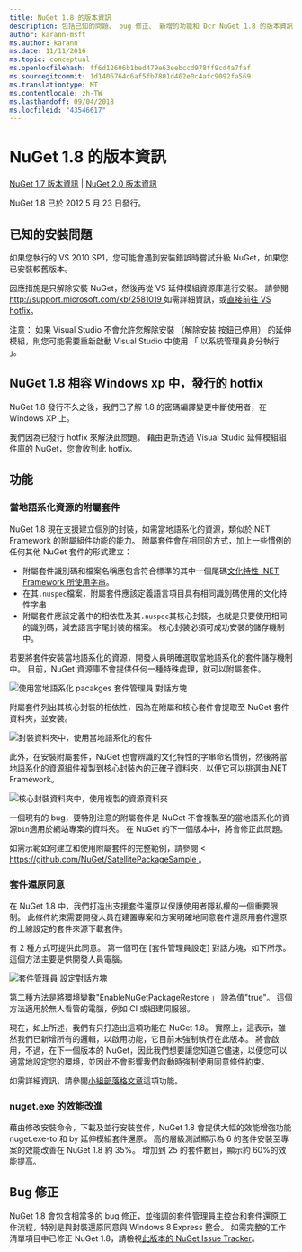 ```yaml
---
title: NuGet 1.8 的版本資訊
description: 包括已知的問題、 bug 修正、 新增的功能和 Dcr NuGet 1.8 的版本資訊。
author: karann-msft
ms.author: karann
ms.date: 11/11/2016
ms.topic: conceptual
ms.openlocfilehash: ff6d12606b1bed479e63eebccd978ff9cd4a7faf
ms.sourcegitcommit: 1d1406764c6af5fb7801d462e0c4afc9092fa569
ms.translationtype: MT
ms.contentlocale: zh-TW
ms.lasthandoff: 09/04/2018
ms.locfileid: "43546617"
---
```

# <a name="nuget-18-release-notes"></a>NuGet 1.8 的版本資訊

[NuGet 1.7 版本資訊](../release-notes/nuget-1.7.md) | [NuGet 2.0 版本資訊](../release-notes/nuget-2.0.md)

NuGet 1.8 已於 2012 5 月 23 日發行。

## <a name="known-installation-issue"></a>已知的安裝問題
如果您執行的 VS 2010 SP1，您可能會遇到安裝錯誤時嘗試升級 NuGet，如果您已安裝較舊版本。

因應措施是只解除安裝 NuGet，然後再從 VS 延伸模組資源庫進行安裝。  請參閱[ http://support.microsoft.com/kb/2581019 ](http://support.microsoft.com/kb/2581019)如需詳細資訊，或[直接前往 VS hotfix](http://bit.ly/vsixcertfix)。

注意： 如果 Visual Studio 不會允許您解除安裝 （解除安裝 按鈕已停用） 的延伸模組，則您可能需要重新啟動 Visual Studio 中使用 「 以系統管理員身分執行 」。

## <a name="nuget-18-incompatible-with-windows-xp-hotfix-published"></a>NuGet 1.8 相容 Windows xp 中，發行的 hotfix

NuGet 1.8 發行不久之後，我們已了解 1.8 的密碼編譯變更中斷使用者，在 Windows XP 上。

我們因為已發行 hotfix 來解決此問題。  藉由更新透過 Visual Studio 延伸模組組件庫的 NuGet，您會收到此 hotfix。

## <a name="features"></a>功能

### <a name="satellite-packages-for-localized-resources"></a>當地語系化資源的附屬套件
NuGet 1.8 現在支援建立個別的封裝，如需當地語系化的資源，類似於.NET Framework 的附屬組件功能的能力。  附屬套件會在相同的方式，加上一些慣例的任何其他 NuGet 套件的形式建立：

* 附屬套件識別碼和檔案名稱應包含符合標準的其中一個尾碼[文化特性 .NET Framework 所使用字串](http://msdn.microsoft.com/goglobal/bb896001.aspx)。
* 在其`.nuspec`檔案，附屬套件應該定義語言項目具有相同識別碼使用的文化特性字串
* 附屬套件應該定義中的相依性及其`.nuspec`其核心封裝，也就是只要使用相同的識別碼，減去語言字尾封裝的檔案。  核心封裝必須可成功安裝的儲存機制中。

若要將套件安裝當地語系化的資源，開發人員明確選取當地語系化的套件儲存機制中。 目前，NuGet 資源庫不會提供任何一種特殊處理，就可以附屬套件。

![使用當地語系化 pacakges 套件管理員 對話方塊](./media/dlg-w-loc-packs.png)

附屬套件列出其核心封裝的相依性，因為在附屬和核心套件會提取至 NuGet 套件資料夾，並安裝。

![封裝資料夾中，使用當地語系化的套件](./media/fldr-loc-packs.png)

此外，在安裝附屬套件，NuGet 也會辨識的文化特性的字串命名慣例，然後將當地語系化的資源組件複製到核心封裝內的正確子資料夾，以便它可以挑選由.NET Framework。

![核心封裝資料夾中，使用複製的資源資料夾](./media/fldr-copied-loc.png)

一個現有的 bug，要特別注意的附屬套件是 NuGet 不會複製至的當地語系化的資源`bin`適用於網站專案的資料夾。  在 NuGet 的下一個版本中，將會修正此問題。

如需示範如何建立和使用附屬套件的完整範例，請參閱 < [ https://github.com/NuGet/SatellitePackageSample ](https://github.com/NuGet/SatellitePackageSample)。

### <a name="package-restore-consent"></a>套件還原同意
在 NuGet 1.8 中，我們打造出支援套件還原以保護使用者隱私權的一個重要限制。 此條件約束需要開發人員在建置專案和方案明確地同意套件還原用套件還原的上線設定的套件來源下載套件。

有 2 種方式可提供此同意。 第一個可在 [套件管理員設定] 對話方塊，如下所示。  這個方法主要是供開發人員電腦。

![套件管理員 設定對話方塊](./media/pr-consent-configdlg.png)

第二種方法是將環境變數"EnableNuGetPackageRestore 」 設為值"true"。  這個方法適用於無人看管的電腦，例如 CI 或組建伺服器。

現在，如上所述，我們有只打造出這項功能在 NuGet 1.8。  實際上，這表示，雖然我們已新增所有的邏輯，以啟用功能，它目前未強制執行在此版本。 將會啟用，不過，在下一個版本的 NuGet，因此我們想要讓您知道它儘速，以便您可以適當地設定您的環境，並因此不會影響我們啟動時強制使用同意條件約束。

如需詳細資訊，請參閱[小組部落格文章](http://blog.nuget.org/20120518/package-restore-and-consent.html)這項功能。

### <a name="nugetexe-performance-improvements"></a>nuget.exe 的效能改進
藉由修改安裝命令，下載及並行安裝套件，NuGet 1.8 會提供大幅的效能增強功能 nuget.exe-to 和 by 延伸模組套件還原。  高的層級測試顯示為 6 的套件安裝至專案的效能改善在 NuGet 1.8 約 35%。  增加到 25 的套件數目，顯示約 60%的效能提高。

## <a name="bug-fixes"></a>Bug 修正
NuGet 1.8 會包含相當多的 bug 修正，並強調的套件管理員主控台和套件還原工作流程，特別是與封裝還原同意與 Windows 8 Express 整合。
如需完整的工作清單項目中已修正 NuGet 1.8，請檢視[此版本的 NuGet Issue Tracker](http://nuget.codeplex.com/workitem/list/advanced?keyword=&status=Closed&type=All&priority=All&release=NuGet%201.8&assignedTo=All&component=All&sortField=Votes&sortDirection=Descending&page=0)。
